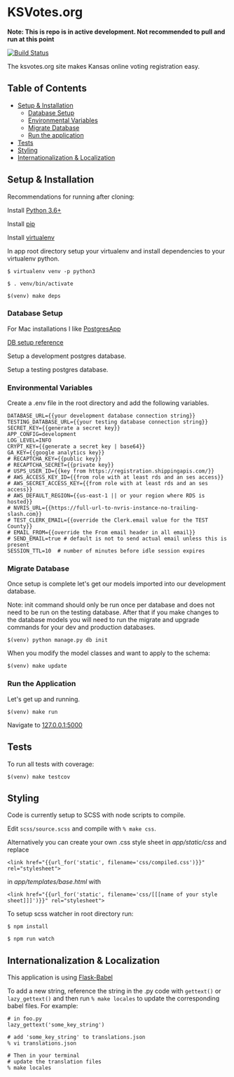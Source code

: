 # KSVotes.org
**Note: This is repo is in active development.  Not recommended to pull and run at this point**

[![Build Status](https://travis-ci.com/BlueprintKansas/ksvotes.org.svg?branch=master)](https://travis-ci.com/BlueprintKansas/ksvotes.org)

The ksvotes.org site makes Kansas online voting registration easy.

## Table of Contents
* [Setup & Installation](#setup-&-installation)
    * [Database Setup](#database-setup)
    * [Environmental Variables](#environmental-variables)
    * [Migrate Database](#migrate-database)
    * [Run the application](#run-the-application)
* [Tests](#tests)
* [Styling](styling)
* [Internationalization & Localization](#internationalization-&-localization)

## Setup & Installation
  Recommendations for running after cloning:

  Install [Python 3.6+](https://www.python.org/downloads/)

  Install [pip](https://pypi.org/project/pip/#description)

  Install [virtualenv](https://virtualenv.pypa.io/en/stable/)

  In app root directory setup your virtualenv and install dependencies to your virtualenv python.

  ```
  $ virtualenv venv -p python3
  ```
  ```
  $ . venv/bin/activate
  ```
  ```
  $(venv) make deps
  ```

### Database Setup
  For Mac installations I like [PostgresApp](https://postgresapp.com/)

  [DB setup reference](https://medium.com/coding-blocks/creating-user-database-and-adding-access-on-postgresql-8bfcd2f4a91e)

  Setup a development postgres database.

  Setup a testing postgres database.

### Environmental Variables
  Create a .env file in the root directory and add the following variables.
  ```
  DATABASE_URL={{your development database connection string}}
  TESTING_DATABASE_URL={{your testing database connection string}}
  SECRET_KEY={{generate a secret key}}
  APP_CONFIG=development
  LOG_LEVEL=INFO
  CRYPT_KEY={{generate a secret key | base64}}
  GA_KEY={{google analytics key}}
  # RECAPTCHA_KEY={{public key}}
  # RECAPTCHA_SECRET={{private key}}
  # USPS_USER_ID={{key from https://registration.shippingapis.com/}}
  # AWS_ACCESS_KEY_ID={{from role with at least rds and an ses access}}
  # AWS_SECRET_ACCESS_KEY={{from role with at least rds and an ses access}}
  # AWS_DEFAULT_REGION={{us-east-1 || or your region where RDS is hosted}}
  # NVRIS_URL={{https://full-url-to-nvris-instance-no-trailing-slash.com}}
  # TEST_CLERK_EMAIL={{override the Clerk.email value for the TEST County}}
  # EMAIL_FROM={{override the From email header in all email}}
  # SEND_EMAIL=true # default is not to send actual email unless this is present
  SESSION_TTL=10  # number of minutes before idle session expires
  ```

### Migrate Database
  Once setup is complete let's get our models imported into our development database.

  Note: init command should only be run once per database and does not need to be run on the testing database.  After that if you make changes to the database models you will need to run the migrate and upgrade commands for your dev and production databases.

  ```
  $(venv) python manage.py db init
  ```

When you modify the model classes and want to apply to the schema:

  ```
  $(venv) make update
  ```

### Run the Application
  Let's get up and running.
  ```
  $(venv) make run
  ```

  Navigate to [127.0.0.1:5000](127.0.0.1:5000)



## Tests
To run all tests with coverage:
```
$(venv) make testcov
```


## Styling
Code is currently setup to SCSS with node scripts to compile.

Edit `scss/source.scss` and compile with `% make css`.

Alternatively you can create your own .css style sheet in *app/static/css* and replace
```
<link href="{{url_for('static', filename='css/compiled.css')}}" rel="stylesheet">
```
in *app/templates/base.html* with
```
<link href="{{url_for('static', filename='css/[[[name of your style sheet]]]')}}" rel="stylesheet">
```

To setup scss watcher in root directory run:
```
$ npm install
```
```
$ npm run watch
```

## Internationalization & Localization
This application is using [Flask-Babel](https://pythonhosted.org/Flask-Babel/)

To add a new string, reference the string in the .py code with `gettext()` or `lazy_gettext()`
and then run `% make locales` to update the corresponding babel files. For example:

```
# in foo.py
lazy_gettext('some_key_string')

# add 'some_key_string' to translations.json
% vi translations.json

# Then in your terminal
# update the translation files
% make locales
```

